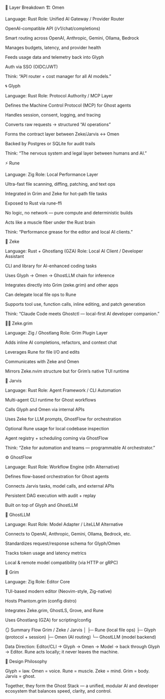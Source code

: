 🧩 Layer Breakdown
🏗️ Omen

Language: Rust
Role: Unified AI Gateway / Provider Router

OpenAI-compatible API (/v1/chat/completions)

Smart routing across OpenAI, Anthropic, Gemini, Ollama, Bedrock

Manages budgets, latency, and provider health

Feeds usage data and telemetry back into Glyph

Auth via SSO (OIDC/JWT)

Think: “API router + cost manager for all AI models.”

🌀 Glyph

Language: Rust
Role: Protocol Authority / MCP Layer

Defines the Machine Control Protocol (MCP) for Ghost agents

Handles session, consent, logging, and tracing

Converts raw requests → structured “AI operations”

Forms the contract layer between Zeke/Jarvis ↔ Omen

Backed by Postgres or SQLite for audit trails

Think: “The nervous system and legal layer between humans and AI.”

⚡ Rune

Language: Zig
Role: Local Performance Layer

Ultra-fast file scanning, diffing, patching, and text ops

Integrated in Grim and Zeke for hot-path file tasks

Exposed to Rust via rune-ffi

No logic, no network — pure compute and deterministic builds

Acts like a muscle fiber under the Rust brain

Think: “Performance grease for the editor and local AI clients.”

💬 Zeke

Language: Rust + Ghostlang (GZA)
Role: Local AI Client / Developer Assistant

CLI and library for AI-enhanced coding tasks

Uses Glyph → Omen → GhostLLM chain for inference

Integrates directly into Grim (zeke.grim) and other apps

Can delegate local file ops to Rune

Supports tool use, function calls, inline editing, and patch generation

Think: “Claude Code meets Ghostctl — local-first AI developer companion.”

🧑‍💻 Zeke.grim

Language: Zig / Ghostlang
Role: Grim Plugin Layer

Adds inline AI completions, refactors, and context chat

Leverages Rune for file I/O and edits

Communicates with Zeke and Omen

Mirrors Zeke.nvim structure but for Grim’s native TUI runtime

🧠 Jarvis

Language: Rust
Role: Agent Framework / CLI Automation

Multi-agent CLI runtime for Ghost workflows

Calls Glyph and Omen via internal APIs

Uses Zeke for LLM prompts, GhostFlow for orchestration

Optional Rune usage for local codebase inspection

Agent registry + scheduling coming via GhostFlow

Think: “Zeke for automation and teams — programmable AI orchestrator.”

⚙️ GhostFlow

Language: Rust
Role: Workflow Engine (n8n Alternative)

Defines flow-based orchestration for Ghost agents

Connects Jarvis tasks, model calls, and external APIs

Persistent DAG execution with audit + replay

Built on top of Glyph and GhostLLM

🧩 GhostLLM

Language: Rust
Role: Model Adapter / LiteLLM Alternative

Connects to OpenAI, Anthropic, Gemini, Ollama, Bedrock, etc.

Standardizes request/response schema for Glyph/Omen

Tracks token usage and latency metrics

Local & remote model compatibility (via HTTP or gRPC)

🧠 Grim

Language: Zig
Role: Editor Core

TUI-based modern editor (Neovim-style, Zig-native)

Hosts Phantom.grim (config distro)

Integrates Zeke.grim, GhostLS, Grove, and Rune

Uses Ghostlang (GZA) for scripting/config

🪞 Summary Flow
Grim / Zeke / Jarvis
   │
   ├─ Rune (local file ops)
   ├─ Glyph (protocol + session)
   ├─ Omen (AI routing)
   └─ GhostLLM (model backend)


Data Direction:
Editor/CLI → Glyph → Omen → Model → back through Glyph → Editor.
Rune acts locally; it never leaves the machine.

🧭 Design Philosophy

Glyph = law.
Omen = voice.
Rune = muscle.
Zeke = mind.
Grim = body.
Jarvis = ghost.

Together, they form the Ghost Stack — a unified, modular AI and developer ecosystem
that balances speed, clarity, and control.
